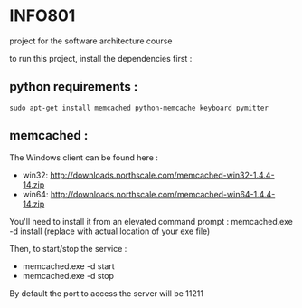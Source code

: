 # INFO801
project for the software architecture course

to run this project, install the dependencies first :


## python requirements :
    sudo apt-get install memcached python-memcache keyboard pymitter

## memcached :

The Windows client can be found here : 
* win32: http://downloads.northscale.com/memcached-win32-1.4.4-14.zip
* win64: http://downloads.northscale.com/memcached-win64-1.4.4-14.zip

You'll need to install it from an elevated command prompt :
    memcached.exe -d install (replace with actual location of your exe file)

Then, to start/stop the service :
* memcached.exe -d start 
* memcached.exe -d stop

By default the port to access the server will be 11211



